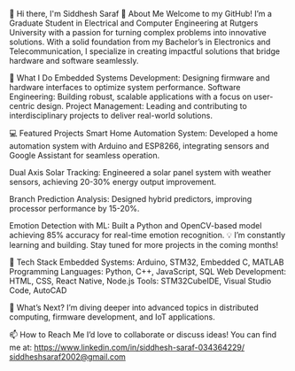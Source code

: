 👋 Hi there, I'm Siddhesh Saraf
🚀 About Me
Welcome to my GitHub! I’m a Graduate Student in Electrical and Computer Engineering at Rutgers University with a passion for turning complex problems into innovative solutions. With a solid foundation from my Bachelor’s in Electronics and Telecommunication, I specialize in creating impactful solutions that bridge hardware and software seamlessly.

🌟 What I Do
Embedded Systems Development: Designing firmware and hardware interfaces to optimize system performance.
Software Engineering: Building robust, scalable applications with a focus on user-centric design.
Project Management: Leading and contributing to interdisciplinary projects to deliver real-world solutions.

💻 Featured Projects
Smart Home Automation System: Developed a home automation system with Arduino and ESP8266, integrating sensors and Google Assistant for seamless operation.

Dual Axis Solar Tracking: Engineered a solar panel system with weather sensors, achieving 20-30% energy output improvement.

Branch Prediction Analysis: Designed hybrid predictors, improving processor performance by 15-20%.

Emotion Detection with ML: Built a Python and OpenCV-based model achieving 85% accuracy for real-time emotion recognition.
💡 I’m constantly learning and building. Stay tuned for more projects in the coming months!

🔧 Tech Stack
Embedded Systems: Arduino, STM32, Embedded C, MATLAB
Programming Languages: Python, C++, JavaScript, SQL
Web Development: HTML, CSS, React Native, Node.js
Tools: STM32CubeIDE, Visual Studio Code, AutoCAD

🌱 What’s Next?
I’m diving deeper into advanced topics in distributed computing, firmware development, and IoT applications.

📫 How to Reach Me
I’d love to collaborate or discuss ideas! You can find me at:
https://www.linkedin.com/in/siddhesh-saraf-034364229/
siddheshsaraf2002@gmail.com

















<!--
**Siddhesh67/Siddhesh67** is a ✨ _special_ ✨ repository because its `README.md` (this file) appears on your GitHub profile.

Here are some ideas to get you started:

- 🔭 I’m currently working on ...
- 🌱 I’m currently learning ...
- 👯 I’m looking to collaborate on ...
- 🤔 I’m looking for help with ...
- 💬 Ask me about ...
- 📫 How to reach me: ...
- 😄 Pronouns: ...
- ⚡ Fun fact: ...
-->
